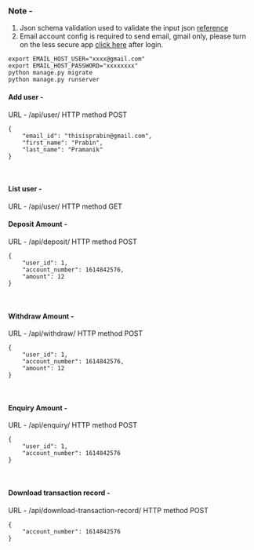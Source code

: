 ### Note - 
1. Json schema validation used to validate the input json <a href="https://json-schema.org/understanding-json-schema/">reference</a>
2. Email account config is required to send email, gmail only, please turn on the less secure app <a href="https://accounts.google.com/signin/v2/identifier?service=accountsettings&passive=1209600&osid=1&continue=https%3A%2F%2Fmyaccount.google.com%2Flesssecureapps&followup=https%3A%2F%2Fmyaccount.google.com%2Flesssecureapps&emr=1&mrp=security&rart=ANgoxcfVG6bOANz8k6VQg5AEuKfs_1skL09Z0q6ZSugEonRMqIzRgGYNBz0QXAJn7mGji7hJ7JsrvwAwbasjt14Os9HqdNs-xA&flowName=GlifWebSignIn&flowEntry=ServiceLogin">click here</a> after login.

```
export EMAIL_HOST_USER="xxxx@gmail.com"
export EMAIL_HOST_PASSWORD="xxxxxxxx"
python manage.py migrate
python manage.py runserver
```

#### Add user -
URL - /api/user/
HTTP method POST 

```
{
	"email_id": "thisisprabin@gmail.com",
	"first_name": "Prabin",
	"last_name": "Pramanik"
}
```
<br>

#### List user -
URL - /api/user/
HTTP method GET
<br>


#### Deposit Amount -
URL - /api/deposit/
HTTP method POST

```
{
	"user_id": 1,
	"account_number": 1614842576,
	"amount": 12
}
```
<br>


#### Withdraw Amount -
URL - /api/withdraw/
HTTP method POST

```
{
	"user_id": 1,
	"account_number": 1614842576,
	"amount": 12
}
```
<br>

#### Enquiry Amount -
URL - /api/enquiry/
HTTP method POST

```
{
	"user_id": 1,
	"account_number": 1614842576
}
```
<br>

#### Download transaction record -
URL - /api/download-transaction-record/
HTTP method POST

```
{
	"account_number": 1614842576
}
```












